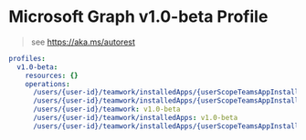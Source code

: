 # Microsoft Graph v1.0-beta Profile

> see https://aka.ms/autorest

``` yaml
profiles:
  v1.0-beta:
    resources: {}
    operations:
      /users/{user-id}/teamwork/installedApps/{userScopeTeamsAppInstallation-id}: v1.0-beta
      /users/{user-id}/teamwork/installedApps/{userScopeTeamsAppInstallation-id}/chat/$ref: v1.0-beta
      /users/{user-id}/teamwork: v1.0-beta
      /users/{user-id}/teamwork/installedApps: v1.0-beta
      /users/{user-id}/teamwork/installedApps/{userScopeTeamsAppInstallation-id}/chat: v1.0-beta

```
